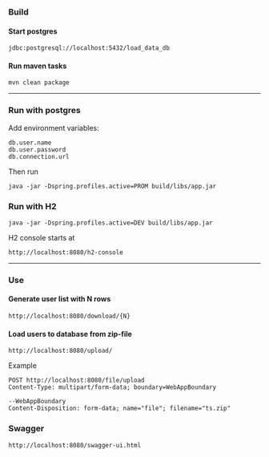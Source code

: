 ### Build
#### Start postgres
```
jdbc:postgresql://localhost:5432/load_data_db
```
#### Run maven tasks
```shell script
mvn clean package
```
---
### Run with postgres
Add environment variables:
```
db.user.name
db.user.password
db.connection.url
```
Then run
```shell script
java -jar -Dspring.profiles.active=PROM build/libs/app.jar
```
### Run with H2
```shell script
java -jar -Dspring.profiles.active=DEV build/libs/app.jar
```
H2 console starts at
```
http://localhost:8080/h2-console
```
---
### Use
#### Generate user list with N rows
```
http://localhost:8080/download/{N}
```
#### Load users to database from zip-file
```
http://localhost:8080/upload/
```
Example
```
POST http://localhost:8080/file/upload
Content-Type: multipart/form-data; boundary=WebAppBoundary

--WebAppBoundary
Content-Disposition: form-data; name="file"; filename="ts.zip"
```
### Swagger
```
http://localhost:8080/swagger-ui.html
```